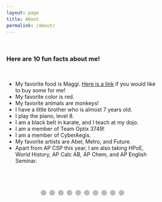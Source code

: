 ```yaml
---
layout: page
title: About
permalink: /about/
---
```


<br>

### Here are 10 fun facts about me!

<br>

- My favorite food is Maggi. [Here is a link](https://www.amazon.com/Maggi-Minutes-Noodles-Masala-grams/dp/B07B4KQRZG/ref=sr_1_2?sr=8-2) if you would like to buy some for me!
- My favorite color is red.
- My favorite animals are monkeys!
- I have a little brother who is almost 7 years old.
- I play the piano, level 8.
- I am a black belt in karate, and I teach at my dojo.
- I am a member of Team Optix 3749!
- I am a member of CyberAegis.
- My favorite artists are Abel, Metro, and Future.
- Apart from AP CSP this year, I am also taking HPoE, World History, AP Calc AB, AP Chem, and AP English Seminar.
  
<div class="slideshow-container">

  <!-- Full-width images with number and caption text -->
  <div class="mySlides fade">
    <div class="numbertext">1 / 10</div>
    <img src="../images/slideshow/1.png" style="width:50%">
  </div>

  <div class="mySlides fade">
    <div class="numbertext">2 / 10</div>
    <img src="../images/slideshow/2.png" style="width:50%">
  </div>

  <div class="mySlides fade">
    <div class="numbertext">3 / 10</div>
    <img src="../images/slideshow/3.png" style="width:50%">
  </div>

  <div class="mySlides fade">
    <div class="numbertext">4 / 10</div>
    <img src="../images/slideshow/4.png" style="width:50%">
  </div>

  <div class="mySlides fade">
    <div class="numbertext">5 / 10</div>
    <img src="../images/slideshow/5.png" style="width:50%">
  </div>

  <div class="mySlides fade">
    <div class="numbertext">6 / 10</div>
    <img src="../images/slideshow/6.png" style="width:50%">
  </div>

  <div class="mySlides fade">
    <div class="numbertext">7 / 10</div>
    <img src="../images/slideshow/7.png" style="width:50%">
  </div>

  <div class="mySlides fade">
    <div class="numbertext">8 / 10</div>
    <img src="../images/slideshow/8.png" style="width:50%">
  </div>

  <div class="mySlides fade">
    <div class="numbertext">9 / 10</div>
    <img src="../images/slideshow/9.png" style="width:50%">
  </div>

  <div class="mySlides fade">
    <div class="numbertext">10 / 10</div>
    <img src="../images/slideshow/10.png" style="width:50%">
  </div>
  <br>
  <!-- Next and previous buttons -->
  <a class="prev" onclick="plusSlides(-1)">&#10094;</a>
  <a class="next" onclick="plusSlides(1)">&#10095;</a>
</div>
<br>

<!-- The dots/circles -->
<div style="text-align:center">
  <span class="dot" onclick="currentSlide(1)"></span>
  <span class="dot" onclick="currentSlide(2)"></span>
  <span class="dot" onclick="currentSlide(3)"></span>
  <span class="dot" onclick="currentSlide(4)"></span>
  <span class="dot" onclick="currentSlide(5)"></span>
  <span class="dot" onclick="currentSlide(6)"></span>
  <span class="dot" onclick="currentSlide(7)"></span>
  <span class="dot" onclick="currentSlide(8)"></span>
  <span class="dot" onclick="currentSlide(9)"></span>
  <span class="dot" onclick="currentSlide(10)"></span>
</div>


<style>
* {box-sizing:border-box}

/* Slideshow container */
.slideshow-container {
  max-width: 1000px;
  position: relative;
  text-align:center;
  margin: auto;
}

/* Hide the images by default */
.mySlides {
  display: none;
}

/* Next & previous buttons */
.prev, .next {
  cursor: pointer;
  /* position: absolute; */
  top: 50%;
  width: auto;
  margin-top: -22px;
  padding: 16px;
  color: white;
  font-weight: bold;
  font-size: 18px;
  transition: 0.6s ease;
  border-radius: 0 3px 3px 0;
  user-select: none;
}

/* Position the "next button" to the right */
.next {
  right: 0;
  border-radius: 3px 0 0 3px;
}

/* On hover, add a black background color with a little bit see-through */
.prev:hover, .next:hover {
  background-color: rgba(0,0,0,0.8);
}

/* Caption text */

/* Number text (1/3 etc) */
.numbertext {
  color: #f2f2f2;
  font-size: 12px;
  padding: 8px 12px;
  position: absolute;
  top: 0;
}

/* The dots/bullets/indicators */
.dot {
  cursor: pointer;
  height: 15px;
  width: 15px;
  margin: 0 2px;
  background-color: #bbb;
  border-radius: 50%;
  display: inline-block;
  transition: background-color 0.6s ease;
}

.active, .dot:hover {
  background-color: #717171;
}

/* Fading animation */
.fade {
  animation-name: fade;
  animation-duration: 1.5s;
}

@keyframes fade {
  from {opacity: .4}
  to {opacity: 1}
}
</style>

<script src="../assets/js/slideshow.js"></script>